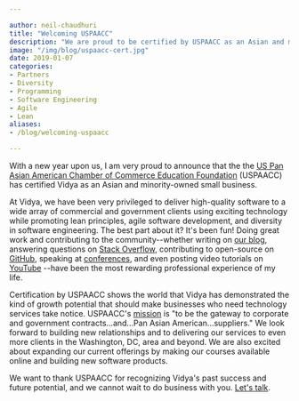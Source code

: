 ```yaml
---

author: neil-chaudhuri
title: "Welcoming USPAACC"
description: "We are proud to be certified by USPAACC as an Asian and minority-owned small business."
image: "/img/blog/uspaacc-cert.jpg"
date: 2019-01-07
categories: 
- Partners
- Diversity
- Programming
- Software Engineering
- Agile
- Lean
aliases:
- /blog/welcoming-uspaacc

---
```


With a new year upon us, I am very proud to announce that the the 
[US Pan Asian American Chamber of Commerce Education Foundation](https://uspaacc.com/)
(USPAACC) has certified Vidya as an Asian and minority-owned small business.

At Vidya, we have been very privileged to deliver high-quality software to a wide array of commercial and government clients
using exciting technology while promoting lean principles, agile software development,
and diversity in software engineering. The best part about it? It's been fun! Doing great work and contributing to the community--whether 
writing on [our blog](/blog/), answering questions on [Stack Overflow](http://stackoverflow.com/users/1347281/vidya),
contributing to open-source on [GitHub](https://github.com/VidyaSource), 
speaking at [conferences](/blog/speaking-at-code-writers-workshop-2017/), and even posting video tutorials on 
[YouTube](https://www.youtube.com/channel/UC24LVc8Bb65SF6LW-SLog9A) --have been the most rewarding professional experience of my life.  

Certification by USPAACC shows the world that Vidya has demonstrated the kind of growth potential that should make businesses 
who need technology services take notice. USPAACC's [mission](https://uspaacc.com/about) is 
"to be the gateway to corporate and government contracts...and...Pan Asian American...suppliers." We look forward to building
new relationships and to delivering our services to even more clients in the Washington, DC, area and beyond. We are also excited about expanding
our current offerings by making our courses available online and building new software products.

We want to thank USPAACC for recognizing Vidya's past success and future potential, and we cannot wait to do business
with you. [Let's talk](/contact).
